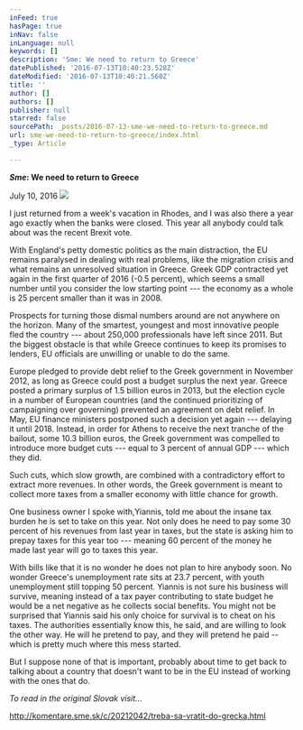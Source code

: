 ```yaml
---
inFeed: true
hasPage: true
inNav: false
inLanguage: null
keywords: []
description: 'Sme: We need to return to Greece'
datePublished: '2016-07-13T10:40:23.528Z'
dateModified: '2016-07-13T10:40:21.560Z'
title: ''
author: []
authors: []
publisher: null
starred: false
sourcePath: _posts/2016-07-13-sme-we-need-to-return-to-greece.md
url: sme-we-need-to-return-to-greece/index.html
_type: Article

---
```

**_Sme_: We need to return to Greece**

July 10, 2016
![](https://the-grid-user-content.s3-us-west-2.amazonaws.com/e2b08437-3268-497f-9f31-fa6c394419bf.jpg)

I just returned from a week's vacation in Rhodes, and I was also there a year ago exactly when the banks were closed. This year all anybody could talk about was the recent Brexit vote.   

With England's petty domestic politics as the main distraction, the EU remains paralysed in dealing with real problems, like the migration crisis and what remains an unresolved situation in Greece. Greek GDP contracted yet again in the first quarter of 2016 (-0.5 percent), which seems a small number until you consider the low starting point --- the economy as a whole is 25 percent smaller than it was in 2008\. 

Prospects for turning those dismal numbers around are not anywhere on the horizon. Many of the smartest, youngest and most innovative people fled the country --- about 250,000 professionals have left since 2011\. But the biggest obstacle is that while Greece continues to keep its promises to lenders, EU officials are unwilling or unable to do the same. 

Europe pledged to provide debt relief to the Greek government in November 2012, as long as Greece could post a budget surplus the next year. Greece posted a primary surplus of 1.5 billion euros in 2013, but the election cycle in a number of European countries (and the continued prioritizing of campaigning over governing) prevented an agreement on debt relief. In May, EU finance ministers postponed such a decision yet again --- delaying it until 2018\. Instead, in order for Athens to receive the next tranche of the bailout, some 10.3 billion euros, the Greek government was compelled to introduce more budget cuts --- equal to 3 percent of annual GDP --- which they did. 

Such cuts, which slow growth, are combined with a contradictory effort to extract more revenues. In other words, the Greek government is meant to collect more taxes from a smaller economy with little chance for growth. 

One business owner I spoke with,Yiannis, told me about the insane tax burden he is set to take on this year. Not only does he need to pay some 30 percent of his revenues from last year in taxes, but the state is asking him to prepay taxes for this year too --- meaning 60 percent of the money he made last year will go to taxes this year. 

With bills like that it is no wonder he does not plan to hire anybody soon. No wonder Greece's unemployment rate sits at 23.7 percent, with youth unemployment still topping 50 percent. Yiannis is not sure his business will survive, meaning instead of a tax payer contributing to state budget he would be a net negative as he collects social benefits. You might not be surprised that Yiannis said his only choice for survival is to cheat on his taxes. The authorities essentially know this, he said, and are willing to look the other way. He will he pretend to pay, and they will pretend he paid -- which is pretty much where this mess started. 

But I suppose none of that is important, probably about time to get back to talking about a country that doesn't want to be in the EU instead of working with the ones that do.

_To read in the original Slovak visit..._

http://komentare.sme.sk/c/20212042/treba-sa-vratit-do-grecka.html
